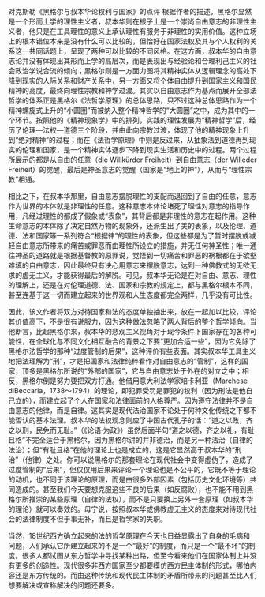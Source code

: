 对克斯勒《黑格尔与叔本华论权利与国家》的点评
根据作者的描述，黑格尔显然是一个形而上学的理性主义者，叔本华则在根子上是一个崇尚自由意志的非理性主义者，他只是在工具理性的意义上承认理性有服务于非理性的实用价值。这种立场上的根本错位本来是没有什么可以比较的，但恰好在国家法权及其与个人权利的关系这一共同话题上，呈现了两种可以比较的不同风格。在这方面，叔本华的自由意志论并没有体现出其形而上学的高层次，而是表现出与经验论和合理利己主义的社会政治学说合流的倾向；黑格尔则是一方面力图将其精神实体从逻辑理念的高处下降到现实的人际关系和财产关系中，另一方面又将个体自由提升到国家主义和国民精神的高度，最终向理性宗教和神学过渡。其实以自由意志作为基点而展开全部法哲学的体系正是黑格尔《法哲学原理》的总体思路，只不过这种总体思路作为一个精神螺旋式上升的“小圆圈”而被纳入整个精神哲学的“大圆圈”之中，成为其中的一个环节。按照他的《精神现象学》中的排列，实践的理性发展为“精神哲学”后，经历了伦理—法权—道德三个阶段，并由此向宗教过渡，体现了他的精神现象上升到“绝对精神”的过程；而在《法哲学原理》中则是反过来，从抽象法到道德再到现实的伦理和国家，是一个精神实体逐步下降到现实生活和历史中的过程。两个过程所展示的都是从自由的任意（die Willkürder Freiheit）到自由意志（der Willeder Freiheit）的觉醒，最后是神圣意志的觉醒（国家是“地上的神”），从而与“理性宗教”相通。

相比之下，在叔本华那里，自由意志摆脱理性的支配而退回到了自由的任意，意志作为世界的本体就是非理性的任意。这种意志本体论堵死了理性对意志的指导作用，凡经过理性的都成了假象或“表象”，其背后都是非理性的意志在起作用。这种生命意志的本体除了决定自然万物的现象外，还派生出了美的表象，以及伦理、道德、法和国家等一系列符合“根据律”的理性的表象，但这些都是为了暂时摆脱或减轻自由意志所带来的痛苦或罪恶而由理性所设立的措施，并无任何神圣性；唯一通往神圣的道路就是根据基督教的原罪说，觉悟到一切痛苦和罪恶的祸根都在于欲壑难填的自由意志，因此最终只有决心用意志来摆脱意志，达到一种佛教式的无欲无求的虚无主义，才能获得最后的解脱。可见，叔本华无论是在对自由、意志、理性的理解上，还是在对伦理道德、法、国家和宗教的规定上，都与黑格尔根本不同，甚至连基于这一切而建立起来的世界观和人生态度都完全两样，几乎没有可比性。

因此，该文作者将双方对待国家和法的态度单独抽出来，放在一起加以比较，评论其价值高下，不是很有说服力，因为这种做法忽略了两人背后的整个哲学倾向。当他断言，比起黑格尔来，叔本华的悲观主义视角对于现今条件下国家存在的各种可能性，在全球化与不同文化相互融合的背景之下要“更加合适一些”，因为它免除了黑格尔法哲学的那种“过度管制的后果”，这种评价有些表面。其实叔本华工具主义地把法理解为“刑”，才是把国家和法律纯粹看作对自由意志的“管制”，这样的国家，顶多是黑格尔所说的“外部的国家”，它与自由意志处于外在的对立之中；相反，黑格尔倒是努力要把双方打通。他借用意大利法学家培卡利亚（Marchese diBeccaria，1738～1794）的理论，即犯罪受罚是罪犯的权利（因为刑法是他自己立的），而建立起了个人在国家和法律面前的人格尊严。因为遵守法律并不是自由意志的他律，而是自律。这其实是现代法治国家不论处于何种文化传统之下都不能否认的基本法理。叔本华的法权观念则应了中国古代孔子的话：“道之以政，齐之以刑，民免而无耻。”（《论语·为政》）虽然后面半句“道之以德，齐之以礼，有耻且格”不完全适合于黑格尔，因为黑格尔讲的并非德治，而是另一种法治（自律的法治）；但“有耻且格”在他的理论上也是成立的，这是它显然高于叔本华的“刑治”（他律）之处。你可以说黑格尔的那套理论在现代社会中变得虚伪了，造成了过度管制的“后果”，但仅仅用后果来评论一个理论也是不公平的，它既不等于理论的动机，也不同于该理论的原理，而是由很多外部因素（包括历史文化环境等）共同造成的。甚至我们今天要想克服这些不良的后果（如反腐败），也不能不用到黑格尔所推崇的某些原理（自律的法权），而不是只要换上另外一套原理（如叔本华的理论）就可以奏效的。毋宁说，按照叔本华或佛教虚无主义的态度来对待现代社会的法律制度不但于事无补，而且是哲学家的失职。

当然，18世纪西方确立起来的法的哲学原理在今天也日益显露出了自身的毛病和问题，人们承认它所建立起来的不是一个“最好”的制度，而只是一个“最不坏”的制度。很多人都试图从东方哲学中寻找某种出路，但至今看来他们在国家体制上并没有更多的创造性。现代很多非西方国家至少都要模仿西方民主体制的形式，哪怕内容还是东方传统的。而由这种传统和现代民主体制的矛盾所带来的问题甚至比人们想要解决或宣称解决的问题还要多。

